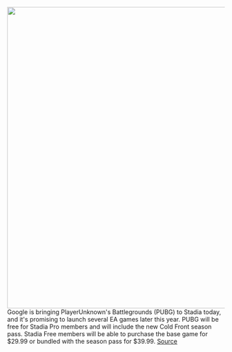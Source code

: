<img src='https://cdn.vox-cdn.com/thumbor/mdyC_u84d0jtOTiqH3CXvN_HxGs=/0x0:1475x983/1200x800/filters:focal(620x374:856x610)/cdn.vox-cdn.com/uploads/chorus_image/image/66720630/stadia.0.jpg' width='700px' /><br/>
Google is bringing PlayerUnknown's Battlegrounds (PUBG) to Stadia today, and it's promising to launch several EA games later this year. PUBG will be free for Stadia Pro members and will include the new Cold Front season pass. Stadia Free members will be able to purchase the base game for $29.99 or bundled with the season pass for $39.99.
<a href='https://www.theverge.com/2020/4/28/21239809/google-stadia-pubg-launch-ea-games-fifa-star-wars-madden-nfl-release-date'> Source <a/>